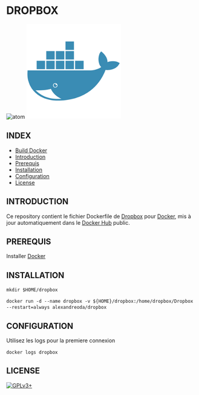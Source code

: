 # DROPBOX

![atom](https://raw.githubusercontent.com/oda-alexandre/atom/master/logo-dropbox.png) ![docker](https://raw.githubusercontent.com/oda-alexandre/atom/master/logo-docker.png)

## INDEX

- [Build Docker](#BUILD)
- [Introduction](#INTRODUCTION)
- [Prerequis](#PREREQUIS)
- [Installation](#INSTALLATION)
- [Configuration](#CONFIGURATION)
- [License](#LICENSE)


## INTRODUCTION

Ce repository contient le fichier Dockerfile de [Dropbox](https://www.dropbox.com/) pour [Docker](https://www.docker.com), mis à jour automatiquement dans le [Docker Hub](https://hub.docker.com/r/alexandreoda/dropbox/) public.


## PREREQUIS

Installer [Docker](https://www.docker.com)


## INSTALLATION

```
mkdir $HOME/dropbox
```
```
docker run -d --name dropbox -v ${HOME}/dropbox:/home/dropbox/Dropbox --restart=always alexandreoda/dropbox
```

## CONFIGURATION

Utilisez les logs pour la premiere connexion

```
docker logs dropbox
```

## LICENSE

[![GPLv3+](http://gplv3.fsf.org/gplv3-127x51.png)](https://github.com/oda-alexandre/dropbox/blob/master/LICENSE)
